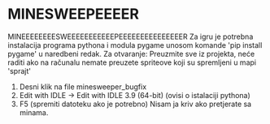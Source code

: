 # MINESWEEPEEEER
MINEEEEEEEESWEEEEEEEEEEEPEEEEEEEEEEEEEEER
Za igru je potrebna instalacija programa pythona i modula pygame unosom komande 'pip install pygame' u naredbeni redak.
Za otvaranje:
Preuzmite sve iz projekta, neće raditi ako na računalu nemate preuzete spriteove koji su spremljeni u mapi 'sprajt'
1. Desni klik na file minesweeper_bugfix
2. Edit with IDLE -> Edit with IDLE 3.9 (64-bit) (ovisi o istalaciji pythona)
3. F5 (spremiti datoteku ako je potrebno)
Nisam ja kriv ako pretjerate sa minama.
